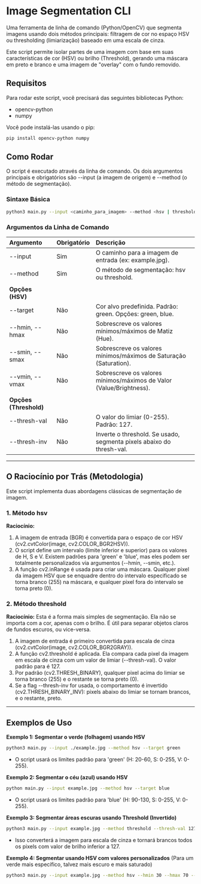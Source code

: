 # Image Segmentation CLI

Uma ferramenta de linha de comando (Python/OpenCV) que segmenta imagens usando dois métodos principais: filtragem de cor no espaço HSV ou thresholding (limiarização) baseado em uma escala de cinza.

Este script permite isolar partes de uma imagem com base em suas características de cor (HSV) ou brilho (Threshold), gerando uma máscara em preto e branco e uma imagem de "overlay" com o fundo removido.

## Requisitos

Para rodar este script, você precisará das seguintes bibliotecas Python:

- opencv-python
- numpy

Você pode instalá-las usando o pip:

```bash
pip install opencv-python numpy
```

## Como Rodar

O script é executado através da linha de comando. Os dois argumentos principais e obrigatórios são --input (a imagem de origem) e --method (o método de segmentação).

### Sintaxe Básica

```bash
python3 main.py --input <caminho_para_imagem> --method <hsv | threshold> [opções...]
```

### Argumentos da Linha de Comando

| Argumento              | Obrigatório | Descrição                                                            |
| :--------------------- | :---------- | :------------------------------------------------------------------- |
| --input                | Sim         | O caminho para a imagem de entrada (ex: example.jpg).                |
| --method               | Sim         | O método de segmentação: hsv ou threshold.                           |
|                        |             |                                                                      |
| **Opções (HSV)**       |             |                                                                      |
| --target               | Não         | Cor alvo predefinida. Padrão: green. Opções: green, blue.            |
| --hmin, --hmax         | Não         | Sobrescreve os valores mínimos/máximos de Matiz (Hue).               |
| --smin, --smax         | Não         | Sobrescreve os valores mínimos/máximos de Saturação (Saturation).    |
| --vmin, --vmax         | Não         | Sobrescreve os valores mínimos/máximos de Valor (Value/Brightness).  |
|                        |             |                                                                      |
| **Opções (Threshold)** |             |                                                                      |
| --thresh-val           | Não         | O valor do limiar (0-255). Padrão: 127.                              |
| --thresh-inv           | Não         | Inverte o threshold. Se usado, segmenta pixels abaixo do thresh-val. |

---

## O Raciocínio por Trás (Metodologia)

Este script implementa duas abordagens clássicas de segmentação de imagem.

### 1\. Método hsv

**Raciocínio:**

1.  A imagem de entrada (BGR) é convertida para o espaço de cor HSV (cv2.cvtColor(image, cv2.COLOR_BGR2HSV)).
2.  O script define um intervalo (limite inferior e superior) para os valores de H, S e V. Existem padrões para 'green' e 'blue', mas eles podem ser totalmente personalizados via argumentos (--hmin, --smin, etc.).
3.  A função cv2.inRange é usada para criar uma máscara. Qualquer pixel da imagem HSV que se enquadre dentro do intervalo especificado se torna branco (255) na máscara, e qualquer pixel fora do intervalo se torna preto (0).

### 2\. Método threshold

**Raciocínio:**
Esta é a forma mais simples de segmentação. Ela não se importa com a cor, apenas com o brilho. É útil para separar objetos claros de fundos escuros, ou vice-versa.

1.  A imagem de entrada é primeiro convertida para escala de cinza (cv2.cvtColor(image, cv2.COLOR_BGR2GRAY)).
2.  A função cv2.threshold é aplicada. Ela compara cada pixel da imagem em escala de cinza com um valor de limiar (--thresh-val). O valor padrão para é 127.
3.  Por padrão (cv2.THRESH_BINARY), qualquer pixel acima do limiar se torna branco (255) e o restante se torna preto (0).
4.  Se a flag --thresh-inv for usada, o comportamento é invertido (cv2.THRESH_BINARY_INV): pixels abaixo do limiar se tornam brancos, e o restante, preto.

---

## Exemplos de Uso

**Exemplo 1: Segmentar o verde (folhagem) usando HSV**

```bash
python3 main.py --input ./example.jpg --method hsv --target green
```

- O script usará os limites padrão para 'green' (H: 20-60, S: 0-255, V: 0-255).

**Exemplo 2: Segmentar o céu (azul) usando HSV**

```bash
python main.py --input example.jpg --method hsv --target blue
```

- O script usará os limites padrão para 'blue' (H: 90-130, S: 0-255, V: 0-255).

**Exemplo 3: Segmentar áreas escuras usando Threshold (Invertido)**

```bash
python3 main.py --input example.jpg --method threshold --thresh-val 127 --thresh-inv
```

- Isso converterá a imagem para escala de cinza e tornará brancos todos os pixels com valor de brilho inferior a 127.

**Exemplo 4: Segmentar usando HSV com valores personalizados**
(Para um verde mais específico, talvez mais escuro e mais saturado)

```bash
python3 main.py --input example.jpg --method hsv --hmin 30 --hmax 70 --smin 50 --vmin 50
```
